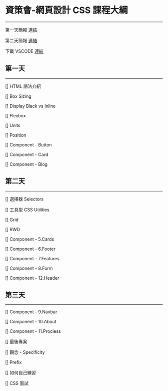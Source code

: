 # 資策會-網頁設計 CSS 課程大綱

---

第一天簡報 [連結](https://bit.ly/iii-web-design-1)

第二天簡報 [連結](https://bit.ly/iii-web-design-2)

下載 VSCODE [連結](https://code.visualstudio.com/)

## 第一天

---

[] HTML 語法介紹

[] Box Sizing

[] Display Black vs Inline

[] Flexbox

[] Units

[] Position

[] Component - Button

[] Component - Card

[] Component - Blog

## 第二天

---

[] 選擇器 Selectors

[] 工具型 CSS Utilities

[] Grid

[] RWD

[] Component - 5.Cards

[] Component - 6.Footer

[] Component - 7.Features

[] Component - 8.Form

[] Component - 12.Header

## 第三天

---

[] Component - 9.Navbar

[] Component - 10.About

[] Component - 11.Prociess

[] 最後專案

[] 觀念 - Specificity

[] Prefix

[] 如何自己練習

[] CSS 面試
